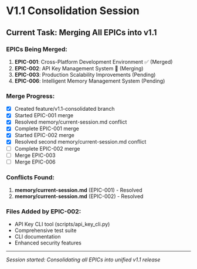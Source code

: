 # V1.1 Consolidation Session

## Current Task: Merging All EPICs into v1.1

### EPICs Being Merged:
1. **EPIC-001**: Cross-Platform Development Environment ✅ (Merged)
2. **EPIC-002**: API Key Management System 🔄 (Merging)
3. **EPIC-003**: Production Scalability Improvements (Pending)
4. **EPIC-006**: Intelligent Memory Management System (Pending)

### Merge Progress:
- [x] Created feature/v1.1-consolidated branch
- [x] Started EPIC-001 merge
- [x] Resolved memory/current-session.md conflict
- [x] Complete EPIC-001 merge
- [x] Started EPIC-002 merge
- [x] Resolved second memory/current-session.md conflict
- [ ] Complete EPIC-002 merge
- [ ] Merge EPIC-003
- [ ] Merge EPIC-006

### Conflicts Found:
1. **memory/current-session.md** (EPIC-001) - Resolved
2. **memory/current-session.md** (EPIC-002) - Resolved

### Files Added by EPIC-002:
- API Key CLI tool (scripts/api_key_cli.py)
- Comprehensive test suite
- CLI documentation
- Enhanced security features

---
*Session started: Consolidating all EPICs into unified v1.1 release*